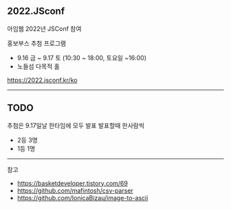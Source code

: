 ## 2022.JSconf

아임웹 2022년 JSConf 참여

홍보부스 추첨 프로그램

- 9.16 금 ~ 9.17 토 (10:30 ~ 18:00, 토요일 ~16:00)
- 노들섬 다목적 홀

https://2022.jsconf.kr/ko

---

## TODO

추첨은 9.17일날 한타임에 모두 발표
발표할때 한사람씩

- 2등 3명
- 1등 1명

---

참고

- https://basketdeveloper.tistory.com/69
- https://github.com/mafintosh/csv-parser
- https://github.com/IonicaBizau/image-to-ascii